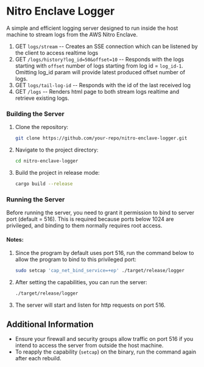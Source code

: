 # Nitro Enclave Logger

A simple and efficient logging server designed to run inside the host machine to stream logs from the AWS Nitro Enclave.

1. GET `logs/stream` -- Creates an SSE connection which can be listened by the client to access realtime logs
2. GET `/logs/history?log_id=50&offset=10` -- Responds with the logs starting with `offset` number of logs starting from log id = `log_id-1`. Omitting log_id param will provide latest produced offset number of logs.
3. GET `logs/tail-log-id` -- Responds with the id of the last received log
4. GET `/logs` -- Renders html page to both stream logs realtime and retrieve existing logs. 

### Building the Server

1. Clone the repository:

    ```bash
    git clone https://github.com/your-repo/nitro-enclave-logger.git
    ```

2. Navigate to the project directory:

    ```bash
    cd nitro-enclave-logger
    ```

3. Build the project in release mode:

    ```bash
    cargo build --release
    ```

### Running the Server

Before running the server, you need to grant it permission to bind to server port (default = 516). This is required because ports below 1024 are privileged, and binding to them normally requires root access.

#### Notes:

1. Since the program by default uses port 516, run the command below to allow the program to bind to this privileged port:

    ```bash
    sudo setcap 'cap_net_bind_service=+ep' ./target/release/logger
    ```

2. After setting the capabilities, you can run the server:

    ```bash
    ./target/release/logger
    ```

3. The server will start and listen for http requests on port 516.

## Additional Information

- Ensure your firewall and security groups allow traffic on port 516 if you intend to access the server from outside the host machine.
- To reapply the capability (`setcap`) on the binary, run the command again after each rebuild.
